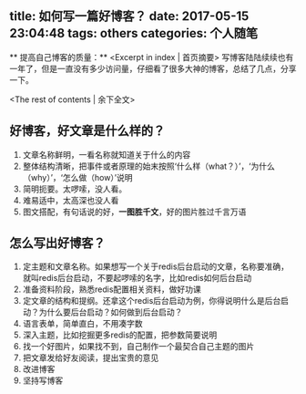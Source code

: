 title: 如何写一篇好博客？
date: 2017-05-15 23:04:48
tags: others
categories: 个人随笔
---
** 提高自己博客的质量：** <Excerpt in index | 首页摘要>
写博客陆陆续续也有一年了，但是一直没有多少访问量，仔细看了很多大神的博客，总结了几点，分享一下。
<!-- more -->
<The rest of contents | 余下全文>

## 好博客，好文章是什么样的？
1. 文章名称鲜明，一看名称就知道关于什么的内容
2. 整体结构清晰，把事件或者原理的始末按照‘什么样（what？）’，‘为什么（why）’，‘怎么做（how）’说明
3. 简明扼要。太啰嗦，没人看。
4. 难易适中，太高深也没人看
5. 图文搭配，有句话说的好，**一图胜千文**，好的图片胜过千言万语

## 怎么写出好博客？
1. 定主题和文章名称。如果想写一个关于redis后台启动的文章，名称要准确，就叫redis后台启动，不要起啰嗦的名字，比如redis如何后台启动
2. 准备资料阶段，熟悉redis配置相关资料，做好功课
3. 定文章的结构和提纲。还拿这个redis后台启动为例，你得说明什么是后台启动？为什么要后台启动？如何做到后台启动？
4. 语言表单，简单直白，不用凑字数
5. 深入主题，比如挖掘更多redis的配置，把参数简要说明
6. 找一个好图片，如果找不到，自己制作一个最契合自己主题的图片
7. 把文章发给好友阅读，提出宝贵的意见
8. 改进博客
9. 坚持写博客


